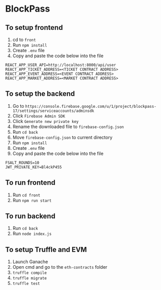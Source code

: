 # BlockPass

## To setup frontend
1. cd to `front`
2. Run `npm install`
3. Create `.env` file
4. Copy and paste the code below into the file
```
REACT_APP_USER_API=http://localhost:8000/api/user
REACT_APP_TICKET_ADDRESS=<TICKET CONTRACT ADDRESS>
REACT_APP_EVENT_ADDRESS=<EVENT CONTRACT ADDRESS>
REACT_APP_MARKET_ADDRESS=<MARKET CONTRACT ADDRESS>
```

## To setup the backend
1. Go to `https://console.firebase.google.com/u/1/project/blockpass-17/settings/serviceaccounts/adminsdk`
2. Click `Firebase Admin SDK`
3. Click `Generate new private key`
4. Rename the downloaded file to `firebase-config.json`
5. Run `cd back`
6. Move `firebase-config.json` to current directory
7. Run `npm install`
8. Create `.env` file
9. Copy and paste the code below into the file
```
FSALT_ROUNDS=10
JWT_PRIVATE_KEY=Bl4ckP455
```
 

## To run frontend
1. Run `cd front`   
2. Run `npm run start`

## To run backend
1. Run `cd back`
2. Run `node index.js`

## To setup Truffle and EVM
1. Launch Ganache
2. Open cmd and go to the `eth-contracts` folder
3. `truffle compile`
4. `truffle migrate`
5. `truffle test`
